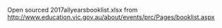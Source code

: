 Open sourced 2017allyearsbooklist.xlsx from http://www.education.vic.gov.au/about/events/prc/Pages/booklist.aspx
